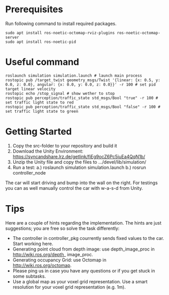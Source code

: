 # Prerequisites
 
Run following command to install required packages.

```shell
sudo apt install ros-noetic-octomap-rviz-plugins ros-noetic-octomap-server
sudo apt install ros-noetic-pid
```
# Useful command
```shell
roslaunch simulation simulation.launch # launch main process
rostopic pub /target_twist geometry_msgs/Twist '{linear: {x: 0.5, y: 0.0, z: 0.0}, angular: {x: 0.0, y: 0.0, z: 0.0}}' -r 100 # set pid target linear velocity
rostopic echo /stop_signal # show wether to stop
rostopic pub perception/traffic_state std_msgs/Bool "true" -r 100 # set traffic light state to red
rostopic pub perception/traffic_state std_msgs/Bool "false" -r 100 # set traffic light state to green
```

# Getting Started


1. Copy the src-folder to your repository and build it
2. Download the Unity Environment: https://syncandshare.lrz.de/getlink/fiEg9ocZ6Pc5iuEa4QqN1b/
3. Unzip the Unity file and copy the files to .../devel/lib/simulation/
4. Run a test:
  a.) roslaunch simulation simulation.launch
  b.) rosrun controller_node
  
The car will start driving and bump into the wall on the right. 
For testings you can as well manually control the car with w-a-s-d from Unity.



# Tips

Here are a couple of hints regarding the implementation. The hints are just suggestions; you are free so solve the task differently:
- The controller in controller_pkg courrently sends fixed values to the car. Start working here.
- Generating point cloud from depth image: use depth_image_proc in http://wiki.ros.org/depth_
image_proc.
- Generating occupancy Grid: use Octomap in http://wiki.ros.org/octomap.
- Please ping us in case you have any questions or if you get stuck in some subtasks.
- Use a global map as your voxel grid representation. Use a smart resolution for your voxel grid representation (e.g. 1m).

